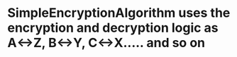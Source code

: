 # SimpleEncryptionAlgorithm uses the encryption and decryption logic as A<->Z, B<->Y, C<->X..... and so on 
